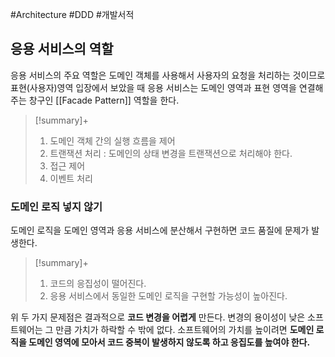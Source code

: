 #Architecture #DDD #개발서적 


## 응용 서비스의 역할

응용 서비스의 주요 역할은 도메인 객체를 사용해서 사용자의 요청을 처리하는 것이므로 표현(사용자)영역 입장에서 보았을 때 응용 서비스는 도메인 영역과 표현 영역을 연결해 주는 창구인 [[Facade Pattern]] 역할을 한다.

> [!summary]+ 
> 1. 도메인 객체 간의 실행 흐름을 제어
> 2. 트랜잭션 처리 : 도메인의 상태 변경을 트랜잭션으로 처리해야 한다.
> 3. 접근 제어
> 4. 이벤트 처리

### 도메인 로직 넣지 않기
도메인 로직을 도메인 영역과 응용 서비스에 분산해서 구현하면 코드 품질에 문제가 발생한다.

> [!summary]+ 
> 1. 코드의 응집성이 떨어진다.
> 2. 응용 서비스에서 동일한 도메인 로직을 구현할 가능성이 높아진다.

위 두 가지 문제점은 결과적으로 **코드 변경을 어렵게** 만든다. 변경의 용이성이 낮은 소프트웨어는 그 만큼 가치가 하락할 수 밖에 없다. 소프트웨어의 가치를 높이려면 **도메인 로직을 도메인 영역에 모아서 코드 중복이 발생하지 않도록 하고 응집도를 높여야 한다.**